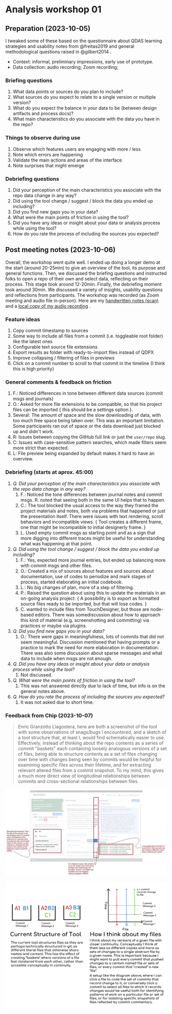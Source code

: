 # Analysis workshop 01

## Preparation (2023-10-05)

I tweaked some of these based on the questionnaire about QDAS learning strategies and usability notes from @freitas2019 and general methodological questions raised in @gilbert2014 .

- Context: informal, preliminary impressions, early use of prototype.
- Data collection: audio recording; Zoom recording;

### Briefing questions

1. What data points or sources do you plan to include?
2. What sources do you expect to relate to a single version or multiple version?
3. What do you expect the balance in your data to be (between design artifacts and process docs)?
4. What main characteristics do you associate with the data you have in the repo?

### Things to observe during use

1. Observe which features users are engaging with more / less
2. Note which errors are happening
3. Validate the main actions and areas of the interface
4. Note surprises that might emerge

### Debriefing questions

1. Did your perception of the main characteristics you associate with the repo data change in any way?
2. Did using the tool change / suggest / block the data you ended up including?
3. Did you find new gaps you in your data?
4. What were the main points of friction in using the tool?
5. Did you have any ideas or insight about your data or analysis process while using the tool?
6. How do you rate the process of including the sources you expected?

## Post meeting notes (2023-10-06)

Overall, the workshop went quite well. I ended up doing a longer demo at the start (around 20-25min) to give an overview of the tool, its purpose and general functions. Then, we discussed the briefing questions and instructed folks to open a repo of their own and select data, reflecting on their process. This stage took around 12-20min. Finally, the debriefing moment took around 30min. We discussed a variety of insights, usability questions and reflections from participants. The workshop was recorded (as Zoom meeting and audio file in-person). Here are my [handwritten notes (scan)](media/20231006-wksp-notes.pdf) and a [local copy of my audio recording](D:\google_drive\audio\shared\20231006-analysis-wksp.mp3) .

### Feature ideas

1. Copy commit timestamp to sources
2. Some way to include all files from a commit (i.e. toggleable root folder) like the latest ones
3. Configurable text source file extensions
4. Export results as folder with ready-to-import files instead of QDPX
5. Improve collapsing / filtering of files in previews
6. Click on a commit number to scroll to that commit in the timeline {I think this is high priority}

### General comments & feedback on friction

1. F.: Noticed differences in tone between different data sources (commit msgs and journals)
2. O.: Asked for more file extensions to be compatible, so that his project files can be imported { this should be a settings option }.
3. Several: The amount of space and the slow downloading of data, with too much free space being taken over. This was an important limitation. Some participants ran out of space or the data download just blocked up and didn't work.
4. R: Issues between copying the GitHub full link or just the `user/repo` slug.
5. C: Issues with case-sensitive pattern searches, which made filters seem more strict than expected.
6. L: File preview being expanded by default makes it hard to have an overview.

### Debriefing (starts at aprox. 45:00)

1. _Q. Did your perception of the main characteristics you associate with the repo data change in any way?_
   1. F.: Noticed the tone differences between journal notes and commit msgs. R. noted that seeing both in the same UI helps that to happen.
   2. C.: The tool blocked the usual access to the way they framed the project materials and notes, both via problems that happened or just the presentation itself. There were issues with text rendering, scroll behaviors and incompatible views. { Tool creates a different frame, one that might be incompatible to initial designerly frame. }
   3. L. Used empty commit msgs as starting point and as a sign that more digging into different traces might be useful for understanding what was happening at that point.
2. _Q. Did using the tool change / suggest / block the data you ended up including?_
   1. F.: Yes, expected more journal entries, but ended up balancing more with commit msgs and other files.
   2. O.: Created a mix of sources about features and sources about documentation, use of codes to periodize and mark stages of process, started elaborating an initial codebook.
   3. L.: No big changes of plan, more of a step of filtering.
   4. P.: Raised the question about using this to update the materials in an on-going analysis project. { A possibility is to export as formatted source files ready to be imported, but that will lose codes. }
   5. C. wanted to include files from TouchDesigner, but those are node-based editors. There was somediscussion about how to approach this kind of material (e.g. screenshotting and committing) via practices or maybe via plugins.
3. _Q. Did you find new gaps you in your data?_
   1. O.: There were gaps in meaningfulness, lots of commits that did not seem meaningful. Discussion mentioned that having prompts or a practice to mark the need for more elaboration in documentation. There was also some discussion about sparse messages and what data to include when msgs are not enough.
4. _Q. Did you have any ideas or insight about your data or analysis process while using the tool?_
   1. Not discussed.
5. _Q. What were the main points of friction in using the tool?_
   1. This was not answered directly due to lack of time, but info is on the general notes above.
6. _Q. How do you rate the process of including the sources you expected?_
   1. It was not asked due to short time.

### Feedback from Chip (2023-10-07)

> Enric Granzotto Llagostera, here are both a screenshot of the tool with some observations of snags/bugs I encountered, and a sketch of a tool structure that, at least I, would find schematically easier to use. Effectively, instead of thinking about the repo contents as a series of commit "baskets" each containing loosely analogous versions of a set of files, being able to structure contents as a set of files changing over time with changes being seen by commits would be helpful for examining specific files across their lifetime, and for extracting relevant altered files from a commit snapshot. To my mind, this gives a much more direct view of longitudinal relationships between commits and cross-sectional relationships between files.

![](media/20231010173050_chip_notes_01.png)

![](media/20231010173135_chip_notes_02.png)
